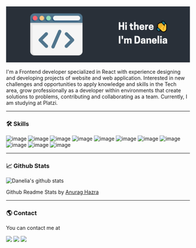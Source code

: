 ![Cover](https://github.com/DaneliaSanchz/DaneliaSanchz/blob/master/IamDanelia.png)

I'm a Frontend developer specialized in React with experience designing and developing projects of website and web application. Interested in new challenges and opportunities to apply knowledge and skills in the Tech area, grow professionally as a developer within environments that create solutions to problems, contributing and collaborating as a team.
Currently, I am studying at Platzi.

<hr />

<h3>🛠 Skills</h3>

![image](https://img.shields.io/badge/HTML5-E34F26?style=for-the-badge&logo=html5&logoColor=white)
![image](https://img.shields.io/badge/CSS3-1572B6?style=for-the-badge&logo=css3&logoColor=white)
![image](https://img.shields.io/badge/JavaScript-F7DF1E?style=for-the-badge&logo=javascript&logoColor=black)
![image](https://img.shields.io/badge/React-20232A?style=for-the-badge&logo=react&logoColor=61DAFB)
![image](https://img.shields.io/badge/Git-F05032?style=for-the-badge&logo=git&logoColor=white)
![image](https://img.shields.io/badge/Visual_Studio_Code-0078D4?style=for-the-badge&logo=visual%20studio%20code&logoColor=white)
![image](https://img.shields.io/badge/styled--components-DB7093?style=for-the-badge&logo=styled-components&logoColor=white)
![image](https://img.shields.io/badge/Sass-CC6699?style=for-the-badge&logo=sass&logoColor=white)
![image](https://img.shields.io/badge/Stylus-333333?style=for-the-badge&logo=stylus&logoColor=white)
![image](https://img.shields.io/badge/GitHub-100000?style=for-the-badge&logo=github&logoColor=white)
![image](https://img.shields.io/badge/figma%20-%23F24E1E.svg?&style=for-the-badge&logo=figma&logoColor=white)

<hr />
<h3>📈 Github Stats </h3>

![Danelia's github stats](https://github-readme-stats.vercel.app/api?username=daneliasanchz&show_icons=true&theme=tokyonight)

Github Readme Stats by [Anurag Hazra](https://github.com/anuraghazra/github-readme-stats)

<hr />
<h3>🌎 Contact</h3>

You can contact me at

<a href="https://www.linkedin.com/in/danelia-sanchez/"><img src="https://img.shields.io/badge/LinkedIn-0077B5?style=for-the-badge&logo=linkedin&logoColor=white" /></a>
<a href="https://twitter.com/DaneSanchz"><img src="https://img.shields.io/badge/Twitter-1DA1F2?style=for-the-badge&logo=twitter&logoColor=white" /></a>
<a href="mailto:danelia.sanchezdev@gmail.com"><img src="https://img.shields.io/badge/Gmail-D14836?style=for-the-badge&logo=gmail&logoColor=white" /></a>
